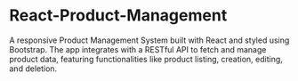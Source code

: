 # React-Product-Management
A responsive Product Management System built with React and styled using Bootstrap. The app integrates with a RESTful API to fetch and manage product data, featuring functionalities like product listing, creation, editing, and deletion.
